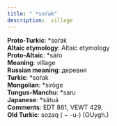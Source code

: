 ```yaml
---
title: " *soŕak"
description:  village
---
```


<strong>Proto-Turkic</strong>:  *soŕak<br>
<strong>Altaic etymology</strong>:  Altaic etymology<br>
<strong> Proto-Altaic</strong>:  *sáŕo<br>
<strong>Meaning</strong>:  village<br>
<strong>Russian meaning</strong>:  деревня<br>
<strong>Turkic</strong>:  *soŕak<br>
<strong>Mongolian</strong>:  *siröge<br>
<strong>Tungus-Manchu</strong>:  *saru<br>
<strong>Japanese</strong>:  *sátuá<br>
<strong>Comments</strong>:  EDT 861, VEWT 429.<br>
<strong>Old Turkic</strong>:  sozaq ( ~ -u-) (OUygh.)<br>


